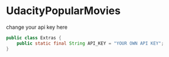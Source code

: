 # UdacityPopularMovies

change your api key here
````java
public class Extras { 
    public static final String API_KEY = "YOUR OWN API KEY";
} 
````
